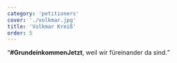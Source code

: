 ```yaml
---
category: 'petitioners'
cover: './volkmar.jpg'
title: 'Volkmar Kreiß'
order: 5
---
```


<q>**#GrundeinkommenJetzt**, weil wir füreinander da sind.</q>
